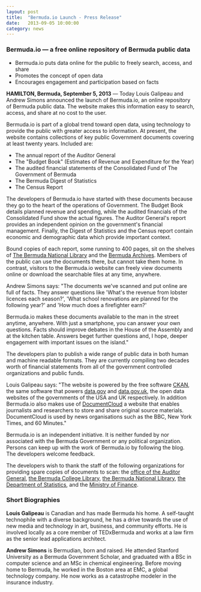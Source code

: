 ```yaml
---
layout: post
title:  "Bermuda.io Launch - Press Release"
date:   2013-09-05 10:00:00
category: news
---
```


### Bermuda.io &mdash; a free online repository of Bermuda public data

* Bermuda.io puts data online for the public to freely search, access, and share
* Promotes the concept of open data
* Encourages engagement and participation based on facts

**HAMILTON, Bermuda, September 5, 2013** &mdash; Today Louis Galipeau and Andrew Simons announced the launch of Bermuda.io, an online repository of Bermuda public data. The website makes this information easy to search, access, and share at no cost to the user.

Bermuda.io is part of a global trend toward open data, using technology to provide the public with greater access to information. At present, the website contains collections of key public Government documents covering at least twenty years. Included are:

* The annual report of the Auditor General
* The "Budget Book" (Estimates of Revenue and Expenditure for the Year)
* The audited financial statements of the Consolidated Fund of The Government of
Bermuda
* The Bermuda Digest of Statistics
* The Census Report

The developers of Bermuda.io have started with these documents because they go to the heart of the operations of Government. The Budget Book details planned revenue and spending, while the audited financials of the Consolidated Fund show the actual figures. The Auditor General's report provides an independent opinion on the government's financial management. Finally, the Digest of Statistics and the Census report contain economic and demographic data which provide important context.

Bound copies of each report, some running to 400 pages, sit on the shelves of [The Bermuda National Library](http://www.bnl.bm/) and the [Bermuda Archives](http://www.gov.bm/portal/server.pt?open=512&objID=429&mode=2). Members of the public can use the documents there, but cannot take them home. In contrast, visitors to the Bermuda.io website can freely view documents online or download the searchable files at any time, anywhere.

Andrew Simons says: "The documents we've scanned and put online are full of facts. They answer questions like 'What's the revenue from lobster licences each season?', 'What school renovations are planned for the following year?' and 'How much does a firefighter earn?'

Bermuda.io makes these documents available to the man in the street anytime, anywhere. With just a smartphone, you can answer your own questions. Facts should improve debates in the House of the Assembly and at the kitchen table. Answers beget further questions and, I hope, deeper engagement with important issues on the island."

The developers plan to publish a wide range of public data in both human and machine readable formats. They are currently compiling two decades worth of financial statements from all of the government controlled organizations and public funds.

Louis Galipeau says: "The website is powered by the free software [CKAN](http://ckan.org/), the same software that powers [data.gov](http://www.data.gov/) and [data.gov.uk](http://data.gov.uk/), the open data websites of the governments of the USA and UK respectively. In addition Bermuda.io also makes use of [DocumentCloud](https://www.documentcloud.org) a website that enables journalists and researchers to store and share original source materials. DocumentCloud is used by news organisations such as the BBC, New York Times, and 60 Minutes."

Bermuda.io is an independent initiative. It is neither funded by nor associated with the Bermuda Government or any political organization. Persons can keep up with the work of Bermuda.io by following the blog. The developers welcome feedback.

The developers wish to thank the staff of the following organizations for providing spare copies of documents to scan: the [office of the Auditor General](http://www.gov.bm/portal/server.pt?open=512&objID=235&&PageID=351&activetab=TabCTRL_DropDownTabsGovernment1&mode=2), [the Bermuda College Library](http://www.bercol.bm/services/library), [the Bermuda National Library](http://www.bnl.bm/), [the Department of Statistics](http://www.govsubportal.com/ministries/2012-02-10-14-05-02/cabinet-office/statistics/), and the [Ministry of Finance](http://www.gov.bm/portal/server.pt?open=512&objID=935&mode=2&in_hi_userid=2&cached=true).

### Short Biographies

**Louis Galipeau** is Canadian and has made Bermuda his home. A self-taught technophile with a diverse background, he has a drive towards the use of new media and technology in art, business, and community efforts. He is involved locally as a core member of TEDxBermuda and works at a law firm as the senior lead applications architect.

**Andrew Simons** is Bermudian, born and raised. He attended Stanford University as a Bermuda Government Scholar, and graduated with a BSc in computer science and an MSc in chemical engineering. Before moving home to Bermuda, he worked in the Boston area at EMC, a global technology company. He now works as a catastrophe modeler in the insurance industry.